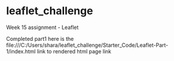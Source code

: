 # leaflet_challenge
Week 15 assignment - Leaflet

Completed part1 here is the file:///C:/Users/shara/leaflet_challenge/Starter_Code/Leaflet-Part-1/index.html 
link to rendered html page link
